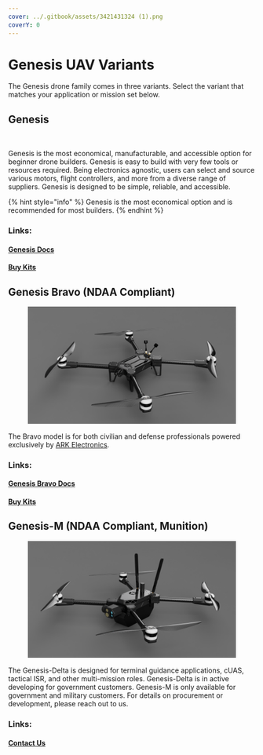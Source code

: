 ```yaml
---
cover: ../.gitbook/assets/3421431324 (1).png
coverY: 0
---
```


# Genesis UAV Variants

The Genesis drone family comes in three variants. Select the variant that matches your application or mission set below.

## Genesis

<figure><img src="../.gitbook/assets/P1170211.JPG" alt=""><figcaption></figcaption></figure>

Genesis is the most economical, manufacturable, and accessible option for beginner drone builders. Genesis is easy to build with very few tools or resources required. Being electronics agnostic, users can select and source various motors, flight controllers, and more from a diverse range of suppliers. Genesis is designed to be simple, reliable, and accessible.

{% hint style="info" %}
Genesis is the most economical option and is recommended for most builders.
{% endhint %}

### Links:

#### [Genesis Docs](../genesis/part-chooser/)&#x20;

#### [Buy Kits](https://www.k9defense.tech/store/p/genesis-full-hardware-kit)

## Genesis Bravo (NDAA Compliant)

<figure><img src="../.gitbook/assets/324312ds.PNG" alt=""><figcaption></figcaption></figure>

The Bravo model is for both civilian and defense professionals powered exclusively by [ARK Electronics](https://arkelectron.com).&#x20;

### Links:

#### [Genesis Bravo Docs ](../genesis-bravo-ndaa/fpv/)

#### [Buy Kits](https://www.k9defense.tech/store/p/genesis-full-hardware-kit-j2g47-s429t)



## Genesis-M (NDAA Compliant, Munition)

<figure><img src="../.gitbook/assets/df452343.PNG" alt=""><figcaption></figcaption></figure>

The Genesis-Delta is designed for terminal guidance applications, cUAS, tactical ISR, and other multi-mission roles. Genesis-Delta is in active developing for government customers. Genesis-M is only available for government and military customers. For details on procurement or development, please reach out to us.&#x20;

### Links:

#### [Contact Us](https://www.k9defense.tech)
